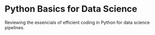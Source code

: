# Python Basics for Data Science
 Reviewing the essencials of efficient coding in Python for data science pipelines.
